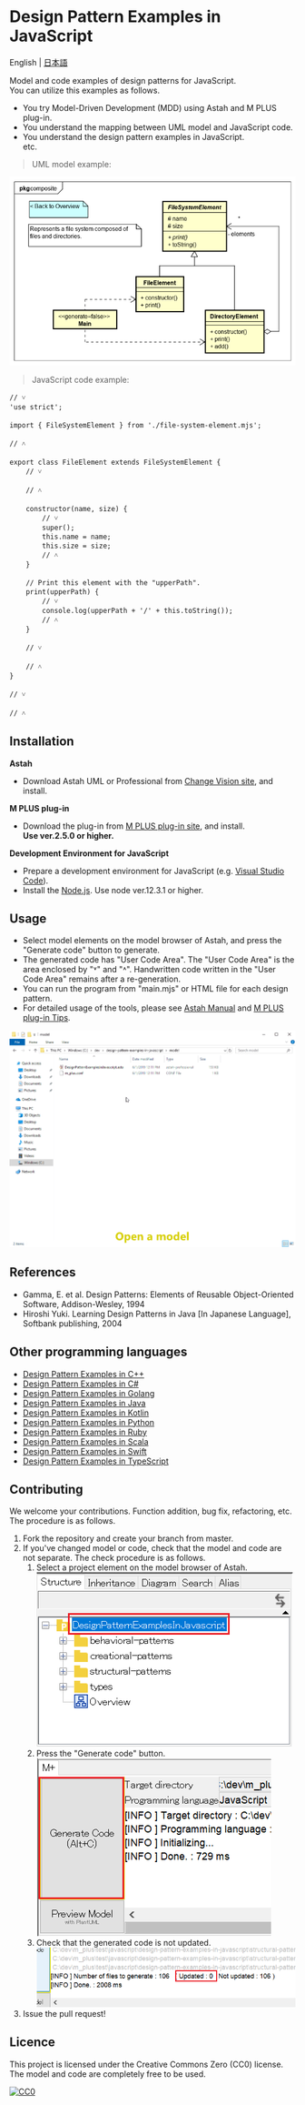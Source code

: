 Design Pattern Examples in JavaScript
===

English | [日本語](README_ja.md)

Model and code examples of design patterns for JavaScript.  
You can utilize this examples as follows.

* You try Model-Driven Development (MDD) using Astah and M PLUS plug-in.
* You understand the mapping between UML model and JavaScript code.
* You understand the design pattern examples in JavaScript.  
  etc.

> UML model example:

![](screenshots/CompositePattern.png "Composite Pattern")

> JavaScript code example:

```javascript:FileElement class
// ˅
'use strict';

import { FileSystemElement } from './file-system-element.mjs';

// ˄

export class FileElement extends FileSystemElement {
    // ˅
    
    // ˄

    constructor(name, size) {
        // ˅
        super();
        this.name = name;
        this.size = size;
        // ˄
    }

    // Print this element with the "upperPath".
    print(upperPath) {
        // ˅
        console.log(upperPath + '/' + this.toString());
        // ˄
    }

    // ˅
    
    // ˄
}

// ˅

// ˄
```

Installation
------------
**Astah**
* Download Astah UML or Professional from [Change Vision site](http://astah.net/download), and install.  

**M PLUS plug-in**
* Download the plug-in from [M PLUS plug-in site](https://sites.google.com/view/m-plus-plugin/download), and install.  
  **Use ver.2.5.0 or higher.**

**Development Environment for JavaScript**
* Prepare a development environment for JavaScript (e.g. [Visual Studio Code](https://code.visualstudio.com/download)).
* Install the [Node.js](https://nodejs.org/en/). Use node ver.12.3.1 or higher.

Usage
-----
* Select model elements on the model browser of Astah, and press the "Generate code" button to generate.  
* The generated code has "User Code Area". The "User Code Area" is the area enclosed by "˅" and "˄". Handwritten code written in the "User Code Area" remains after a re-generation.
* You can run the program from "main.mjs" or HTML file for each design pattern.
* For detailed usage of the tools, please see [Astah Manual](http://astah.net/manual) and [M PLUS plug-in Tips](https://sites.google.com/view/m-plus-plugin/tips).

![](screenshots/Usage.gif "Usage")

References
----------
* Gamma, E. et al. Design Patterns: Elements of Reusable Object-Oriented Software, Addison-Wesley, 1994
* Hiroshi Yuki. Learning Design Patterns in Java [In Japanese Language], Softbank publishing, 2004

Other programming languages
---------------------------

* [Design Pattern Examples in C++](https://github.com/takaakit/design-pattern-examples-in-cpp)
* [Design Pattern Examples in C#](https://github.com/takaakit/design-pattern-examples-in-csharp)
* [Design Pattern Examples in Golang](https://github.com/takaakit/design-pattern-examples-in-golang)
* [Design Pattern Examples in Java](https://github.com/takaakit/design-pattern-examples-in-java)
* [Design Pattern Examples in Kotlin](https://github.com/takaakit/design-pattern-examples-in-kotlin)
* [Design Pattern Examples in Python](https://github.com/takaakit/design-pattern-examples-in-python)
* [Design Pattern Examples in Ruby](https://github.com/takaakit/design-pattern-examples-in-ruby)
* [Design Pattern Examples in Scala](https://github.com/takaakit/design-pattern-examples-in-scala)
* [Design Pattern Examples in Swift](https://github.com/takaakit/design-pattern-examples-in-swift)
* [Design Pattern Examples in TypeScript](https://github.com/takaakit/design-pattern-examples-in-typescript)

Contributing
------------
We welcome your contributions. Function addition, bug fix, refactoring, etc.  
The procedure is as follows.

1. Fork the repository and create your branch from master.
2. If you've changed model or code, check that the model and code are not separate. The check procedure is as follows.
    1. Select a project element on the model browser of Astah.  
    ![](screenshots/SelectModelElements.png "")
    2. Press the "Generate code" button.  
    ![](screenshots/PressCodeGenerationButton.png "")
    3. Check that the generated code is not updated.  
    ![](screenshots/CheckGeneratedCode.png "")
3. Issue the pull request!

Licence
-------
This project is licensed under the Creative Commons Zero (CC0) license. The model and code are completely free to be used.

[![CC0](http://i.creativecommons.org/p/zero/1.0/88x31.png "CC0")](http://creativecommons.org/publicdomain/zero/1.0/deed)
